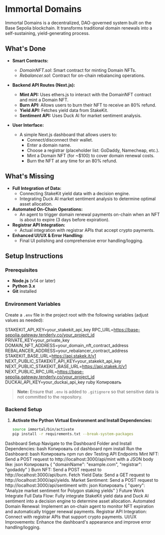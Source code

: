 # Immortal Domains

Immortal Domains is a decentralized, DAO-governed system built on the Base Sepolia blockchain. It transforms traditional domain renewals into a self-sustaining, yield-generating process.

## What's Done

- **Smart Contracts:**
  - *DomainNFT.sol*: Smart contract for minting Domain NFTs.
  - *Rebalancer.sol*: Contract for on-chain rebalancing operations.
  
- **Backend API Routes (Next.js):**
  - **Mint API:** Uses ethers.js to interact with the DomainNFT contract and mint a Domain NFT.
  - **Burn API:** Allows users to burn their NFT to receive an 80% refund.
  - **Yield API:** Fetches yield data from StakeKit.
  - **Sentiment API:** Uses Duck AI for market sentiment analysis.

- **User Interface:**
  - A simple Next.js dashboard that allows users to:
    - Connect/disconnect their wallet.
    - Enter a domain name.
    - Choose a registrar (placeholder list: GoDaddy, Namecheap, etc.).
    - Mint a Domain NFT (for ~$100) to cover domain renewal costs.
    - Burn the NFT at any time for an 80% refund.

## What's Missing

- **Full Integration of Data:**
  - Connecting StakeKit yield data with a decision engine.
  - Integrating Duck AI market sentiment analysis to determine optimal asset allocation.
- **Automated On-Chain Operations:**
  - An agent to trigger domain renewal payments on-chain when an NFT is about to expire (3 days before expiration).
- **Registrar API Integration:**
  - Actual integration with registrar APIs that accept crypto payments.
- **Enhanced UI/UX & Error Handling:**
  - Final UI polishing and comprehensive error handling/logging.

## Setup Instructions

### Prerequisites

- **Node.js** (v14 or later)
- **Python 3.x**
- **Git** installed

### Environment Variables

Create a `.env` file in the project root with the following variables (adjust values as needed):

STAKEKIT_API_KEY=your_stakekit_api_key RPC_URL=https://base-sepolia.gateway.tenderly.co/your_project_id PRIVATE_KEY=your_private_key DOMAIN_NFT_ADDRESS=your_domain_nft_contract_address REBALANCER_ADDRESS=your_rebalancer_contract_address STAKEKIT_BASE_URL=https://api.stakek.it/v1 NEXT_PUBLIC_STAKEKIT_API_KEY=your_stakekit_api_key NEXT_PUBLIC_STAKEKIT_BASE_URL=https://api.stakek.it/v1 NEXT_PUBLIC_RPC_URL=https://base-sepolia.gateway.tenderly.co/your_project_id DUCKAI_API_KEY=your_duckai_api_key
ruby
Копировать

> **Note:** Ensure that `.env` is added to `.gitignore` so that sensitive data is not committed to the repository.

### Backend Setup

1. **Activate the Python Virtual Environment and Install Dependencies:**
   ```bash
   source immortal/bin/activate
   pip install -r requirements.txt --break-system-packages
Dashboard Setup
Navigate to the Dashboard Folder and Install Dependencies:
bash
Копировать
cd dashboard
npm install
Run the Dashboard:
bash
Копировать
npm run dev
Testing API Endpoints
Mint NFT:
Send a POST request to http://localhost:3000/api/mint with a JSON body like:
json
Копировать
{
  "domainName": "example.com",
  "registrar": "godaddy"
}
Burn NFT:
Send a POST request to http://localhost:3000/api/burn.
Fetch Yield Data:
Send a GET request to http://localhost:3000/api/yields.
Market Sentiment:
Send a POST request to http://localhost:3000/api/sentiment with:
json
Копировать
{
  "query": "Analyze market sentiment for Polygon staking yields"
}
Future Work
Integrate Full Data Flow:
Fully integrate StakeKit yield data and Duck AI sentiment into a decision engine to determine asset allocation.
Automated Domain Renewal:
Implement an on-chain agent to monitor NFT expiration and automatically trigger renewal payments.
Registrar API Integration:
Connect with registrar APIs that support crypto payments.
UI/UX Improvements:
Enhance the dashboard's appearance and improve error handling/logging.